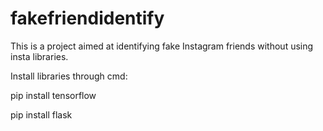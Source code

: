 # fakefriendidentify
This is a project aimed at identifying fake Instagram friends without using insta libraries.

Install libraries through cmd:

pip install tensorflow

pip install flask
